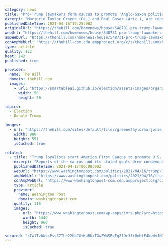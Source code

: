 ```yaml
---
category: news
title: "Pro-Trump lawmakers form caucus to promote 'Anglo-Saxon political traditions'"
excerpt: "Marjorie Taylor Greene (Ga.) and Paul Gosar (Ariz.), are reportedly forming a caucus that calls for a \"common respect for uniquely Anglo-Saxon political traditions.\" A policy platform for the group, which calls itself the America First Caucus,"
publishedDateTime: 2021-04-16T19:25:00Z
originalUrl: "https://thehill.com/homenews/house/548731-pro-trump-lawmakers-form-caucus-to-promote-anglo-saxon-political-traditions"
webUrl: "https://thehill.com/homenews/house/548731-pro-trump-lawmakers-form-caucus-to-promote-anglo-saxon-political-traditions"
ampWebUrl: "https://thehill.com/homenews/house/548731-pro-trump-lawmakers-form-caucus-to-promote-anglo-saxon-political-traditions?amp"
cdnAmpWebUrl: "https://thehill-com.cdn.ampproject.org/c/s/thehill.com/homenews/house/548731-pro-trump-lawmakers-form-caucus-to-promote-anglo-saxon-political-traditions?amp"
type: article
quality: 122
heat: 142
published: true

provider:
  name: The Hill
  domain: thehill.com
  images:
    - url: "https://smartableai.github.io/election/assets/images/organizations/thehill.com-50x50.jpg"
      width: 50
      height: 50

topics:
  - Election
  - Donald Trump

images:
  - url: "https://thehill.com/sites/default/files/greenetaylormarjorie_gosarpaul_041621gn_split.jpg"
    width: 980
    height: 551
    isCached: true

related:
  - title: "Trump loyalists start America First Caucus to promote U.S. as ‘uniquely Anglo-Saxon’"
    excerpt: "Reports of the caucus and its stated goals drew condemnation from Democrats and some Republicans for promoting nativist rhetoric and policies."
    publishedDateTime: 2021-04-17T00:08:00Z
    webUrl: "https://www.washingtonpost.com/politics/2021/04/16/trump-loyalists-start-america-first-caucus-promote-us-uniquely-anglo-saxon/"
    ampWebUrl: "https://www.washingtonpost.com/politics/2021/04/16/trump-loyalists-start-america-first-caucus-promote-us-uniquely-anglo-saxon/?outputType=amp"
    cdnAmpWebUrl: "https://www-washingtonpost-com.cdn.ampproject.org/c/s/www.washingtonpost.com/politics/2021/04/16/trump-loyalists-start-america-first-caucus-promote-us-uniquely-anglo-saxon/?outputType=amp"
    type: article
    provider:
      name: Washington Post
      domain: washingtonpost.com
    quality: 118
    images:
      - url: "https://www.washingtonpost.com/wp-apps/imrs.php?src=https://arc-anglerfish-washpost-prod-washpost.s3.amazonaws.com/public/5OBITWENTMI6XIZ63IUJIHFZVQ.jpg&w=1440"
        width: 1440
        height: 960
        isCached: true

secured: "kIw1TzbWssPssS7TLe22bbJG+KuRUxTGwZW4SRqFgZ19c3fr0mHfF4NudvJN7ww8zXr4vLGUfYUKS8GON8SAR4rZBosP427lKN8EDMfwTamPxZjs066MJJOsRFlaOMKp2FDFRO7l9FfQD1OnS2qNrwUlAgBhWEmBSrUFAPudz0ODcBmtWUYw5Fly6DqLW2T8KPR7IClmpoA25Fo8b8OJRRa9lZAnguCpIAKx0ADuBzC5iAOwry2P51KOLFWOnPpkMwAorxwNq5DVFd3LLCzVYw5cWlIi7bPLG44D2LK9XFKaMdY8CvMufUo+206qPLI502CRmxuR9P5LT8WKWEsgdXMQuATmjvW7LB7uu2xM8zE=;8yxrEm2iO6wEX5fF3V2PWQ=="
---
```


